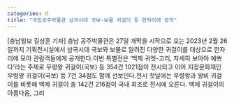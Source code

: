```yaml
---
categories: d
title: "국립공주박물관 삼국시대 국보·보물 귀걸이 등 한자리에 공개"
---
```

[충남일보 길상훈 기자] 충남 공주박물관은 27일 개막을 시작으로 오는 2023년 2월 26일까지 기획전시실에서 삼국시대 국보와 보물로 알려진 다양한 귀걸이를 대상으로 한자리에 모아 관람객들에게 공개한다.이번 특별전은 ‘백제 귀엣-고리, 자세히 보아야 예쁘다’라는 주제로 무령왕 귀걸이(국보) 등 354건 1021점이 전시되고 이어 지정문화재인 무령왕 귀걸이(국보) 등 7건 34점도 함께 선보인다.전시 첫날에는 무령왕과 왕비 귀걸이를 비롯해 백제 귀걸이 총 142건 216점이 국내 최초로 전시에 오른다. 백제 귀걸이의 아름다움, 그리